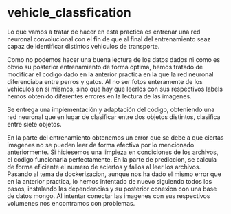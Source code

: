 # vehicle_classfication

Lo que vamos a tratar de hacer en esta practica es entrenar una red neuronal convolucional con el fin de que al final del entrenamiento seaz capaz de identificar distintos vehiculos de transporte.

Como no podemos hacer una buena lectura de los datos dados ni como es obvio su posterior entrenamiento de forma optima, hemos tratado de modificar el codigo dado en la anterior practica en la que la red neuronal diferenciaba entre perros y gatos. Al no ser fotos enteramente de los vehiculos en sí mismos, sino que hay que leerlos con sus respectivos labels hemos obtenido diferentes errores en la lectura de las imagenes.

Se entrega una implementación y adaptación del código, obteniendo una red neuronal que en lugar de clasificar entre dos objetos distintos, clasifica entre siete objetos.

En la parte del entrenamiento obtenemos un error que se debe a que ciertas imagenes no se pueden leer de forma efectiva por lo mencionado anteriormente. Si hiciesemos una limpieza en condiciones de los archivos, el codigo funcionaria perfectamente. En la parte de prediccion, se calcula de forma eficiente el numero de aciertos y fallos al leer los archivos. Pasando al tema de dockerizacion, aunque nos ha dado el mismo error que en la anterior practica, lo hemos intentado de nuevo siguiendo todos los pasos, instalando las dependencias y su posterior conexion con una base de datos mongo. Al intentar conectar las imagenes con sus respectivos volumenes nos encontramos con problemas.